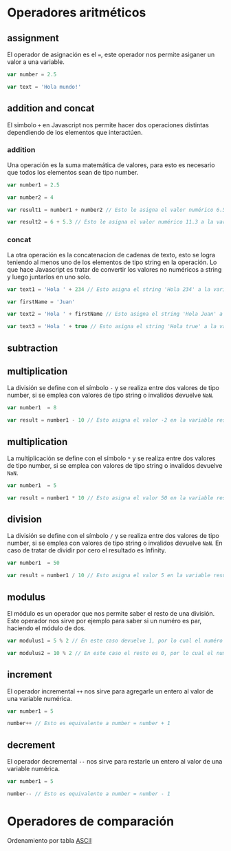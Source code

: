 # Operadores aritméticos

## assignment

El operador de asignación es el `=`, este operador nos permite asiganer un valor a una variable.

```js
var number = 2.5

var text = 'Hola mundo!'
```

## addition and concat

El simbolo `+` en Javascript nos permite hacer dos operaciones distintas dependiendo de los elementos que interactúen. 

### addition 

Una operación es la suma matemática de valores, para esto es necesario que todos los elementos sean de tipo number.

```js
var number1 = 2.5

var number2 = 4

var result1 = number1 + number2 // Esto le asigna el valor numérico 6.5 a la variable result1

var result2 = 6 + 5.3 // Esto le asigna el valor numérico 11.3 a la variable result2
```

### concat

La otra operación es la concatenacion de cadenas de texto, esto se logra teniendo al menos uno de los elementos de tipo string en la operación. Lo que hace Javascript es tratar de convertir los valores no numéricos a string y luego juntarlos en uno solo.

```js
var text1 = 'Hola ' + 234 // Esto asigna el string 'Hola 234' a la variable text1

var firstName = 'Juan'

var text2 = 'Hola ' + firstName // Esto asigna el string 'Hola Juan' a la variable text2

var text3 = 'Hola ' + true // Esto asigna el string 'Hola true' a la variable text3

```

## subtraction

## multiplication

La división se define con el símbolo `-` y se realiza entre dos valores de tipo number, si se emplea con valores de tipo string o invalidos devuelve `NaN`.

```js
var number1  = 8

var result = number1 - 10 // Esto asigna el valor -2 en la variable result

```

## multiplication

La multiplicación se define con el símbolo `*` y se realiza entre dos valores de tipo number, si se emplea con valores de tipo string o invalidos devuelve `NaN`.

```js
var number1  = 5

var result = number1 * 10 // Esto asigna el valor 50 en la variable result

```

## division

La división se define con el símbolo `/` y se realiza entre dos valores de tipo number, si se emplea con valores de tipo string o invalidos devuelve `NaN`. En caso de tratar de dividir por cero el resultado es Infinity.

```js
var number1  = 50

var result = number1 / 10 // Esto asigna el valor 5 en la variable result

```

## modulus

El módulo es un operador que nos permite saber el resto de una división. Este operador nos sirve por ejemplo para saber si un numéro es par, haciendo el módulo de dos.

```js
var modulus1 = 5 % 2 // En este caso devuelve 1, por lo cual el numéro no es par

var modulus2 = 10 % 2 // En este caso el resto es 0, por lo cual el numéro es par
```

## increment

El operador incremental `++` nos sirve para agregarle un entero al valor de una variable numérica.

```js
var number1 = 5

number++ // Esto es equivalente a number = number + 1
```

## decrement

El operador decremental `--` nos sirve para restarle un entero al valor de una variable numérica.

```js
var number1 = 5

number-- // Esto es equivalente a number = number - 1
```

# Operadores de comparación

Ordenamiento por tabla [ASCII](http://www.elcodigoascii.com.ar/) 